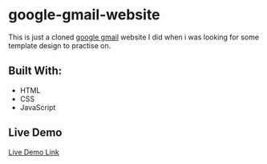 # google-gmail-website
This is just a cloned [google gmail](https://www.google.com/gmail/about) website I did when i was looking for some template design to practise on.

## Built With:
- HTML
- CSS
- JavaScript

## Live Demo
[Live Demo Link](https://salsod-star.github.io/google-gmail-website/)

